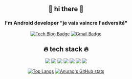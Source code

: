 <div align=center>
  
  
  
  
 ## 🙌 hi there 🙌
 ### I'm Android developer **"je vais vaincre l'adversité"**

[![Tech Blog Badge](http://img.shields.io/badge/-Tech%20blog-black?style=flat-square&logo=github&link=https://github.com/nayeon15/)](https://github.com/nayeon15/)
[![Gmail Badge](https://img.shields.io/badge/Gmail-d14836?style=flat-square&logo=Gmail&logoColor=white&link=mailto:nayeonvita@gmail.com)](mailto:nayeonvita@gmail.com)
	

## 🔥 tech stack 🔥
<img src="https://img.shields.io/badge/JavaScript-FFD9E4?style=flat-square&logo=JavaScript&logoColor=white"/></a>
<img src="https://img.shields.io/badge/Java-A52A2A?style=flat-square&logo=Java&logoColor=white"/></a>
<img src="https://img.shields.io/badge/Kotlin-228B22?style=flat-square&logo=Kotlin&logoColor=white"/></a>
<img src="https://img.shields.io/badge/C-87CEFA?style=flat-square&logo=C&logoColor=white"/></a>
<img src="https://img.shields.io/badge/Oracle-FF6347?style=flat-square&logo=Oracle&logoColor=white"/></a>
<img src="https://img.shields.io/badge/Notion-000080?style=flat-square&logo=Notion&logoColor=white"/></a>
<img src="https://img.shields.io/badge/Slack-E9967A?style=flat-square&logo=Slack&logoColor=white"/></a>

[![Top Langs](https://github-readme-stats.vercel.app/api/top-langs/?username=nayeon15&layout=compact)](https://github.com/anuraghazra/github-readme-stats)
[![Anurag's GitHub stats](https://github-readme-stats.vercel.app/api?username=nayeon15)](https://github.com/nayeon15/github-readme-stats)

</div>

